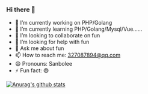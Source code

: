 ### Hi there 👋

- 🔭 I’m currently working on PHP/Golang
- 🌱 I’m currently learning PHP/Golang/Mysql/Vue……
- 👯 I’m looking to collaborate on fun
- 🤔 I’m looking for help with fun
- 💬 Ask me about fun
- 📫 How to reach me: 327087894@qq.com
- 😄 Pronouns: Sanbolee
- ⚡ Fun fact: 😄

[![Anurag's github stats](https://github-readme-stats.vercel.app/api?username=sanbolee)](https://github.com/anuraghazra/github-readme-stats)
